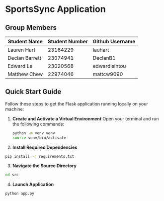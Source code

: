 # SportsSync Application

## Group Members

| Student Name   | Student Number | Github Username |
| -------------- | -------------- | --------------- |
| Lauren Hart    | 23164229       | lauhart         |
| Declan Barrett | 23074941       | DeclanB1        |
| Edward Le      | 23020568       | edwardisintou   |
| Matthew Chew   | 22974046       | mattcw9090      |

## Quick Start Guide

Follow these steps to get the Flask application running locally on your machine:

1. **Create and Activate a Virtual Environment**
   Open your terminal and run the following commands:

   ```bash
   python -m venv venv
   source venv/bin/activate

   ```

2. **Install Required Dependencies**

```bash
pip install -r requirements.txt
```

3. **Navigate the Source Directory**

```bash
cd src
```

4. **Launch Application**

```bash
python app.py
```
